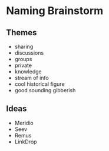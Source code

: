 # Naming Brainstorm

## Themes

- sharing
- discussions
- groups
- private
- knowledge
- stream of info
- cool historical figure
- good sounding gibberish

## Ideas

- Meridio
- Seev
- Remus
- LinkDrop
